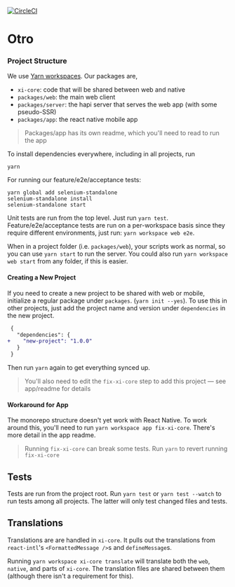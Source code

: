 [![CircleCI](https://circleci.com/gh/OurStarClub/web/tree/development.svg?style=svg&circle-token=fa72a1af0114ac7640657d9bd27445ae166d9279)](https://circleci.com/gh/OurStarClub/web/tree/development)
# Otro

### Project Structure

We use [Yarn workspaces](https://yarnpkg.com/en/docs/workspaces). Our packages are,

- `xi-core`: code that will be shared between web and native
- `packages/web`: the main web client
- `packages/server`: the hapi server that serves the web app (with some pseudo-SSR)
- `packages/app`: the react native mobile app

> Packages/app has its own readme, which you'll need to read to run the app

To install dependencies everywhere, including in all projects, run

```
yarn
```

For running our feature/e2e/acceptance tests:

```
yarn global add selenium-standalone
selenium-standalone install
selenium-standalone start
```

Unit tests are run from the top level. Just run `yarn test`.
Feature/e2e/acceptance tests are run on a per-workspace basis since they require different environments, just run: `yarn workspace web e2e`.

When in a project folder (i.e. `packages/web`), your scripts work as normal, so you can use `yarn start` to run the server. You could also run `yarn workspace web start` from any folder, if this is easier.

#### Creating a New Project

If you need to create a new project to be shared with web or mobile, initialize a regular package under `packages`. (`yarn init --yes`). To use this in other projects, just add the project name and version under `dependencies` in the new project.

```diff
 {
   "dependencies": {
+    "new-project": "1.0.0"
   }
 }
```

Then run `yarn` again to get everything synced up.

> You'll also need to edit the `fix-xi-core` step to add this project — see app/readme for details

#### Workaround for App

The monorepo structure doesn't yet work with React Native. To work around this, you'll need to run `yarn workspace app fix-xi-core`. There's more detail in the app readme.

> Running `fix-xi-core` can break some tests. Run `yarn` to revert running `fix-xi-core`

## Tests

Tests are run from the project root. Run `yarn test` or `yarn test --watch` to run tests among all projects. The latter will only test changed files and tests.

## Translations

Translations are are handled in `xi-core`. It pulls out the translations from `react-intl`'s `<FormattedMessage />`s and `defineMessage`s.

Running `yarn workspace xi-core translate` will translate both the `web`, `native`, and parts of `xi-core`. The translation files are shared between them (although there isn't a requirement for this).
